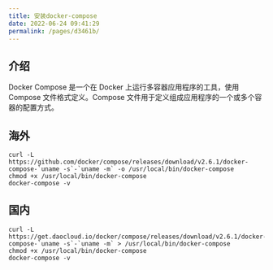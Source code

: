 ```yaml
---
title: 安装docker-compose
date: 2022-06-24 09:41:29
permalink: /pages/d3461b/
---
```



## 介绍

Docker Compose 是一个在 Docker 上运行多容器应用程序的工具，使用Compose 文件格式定义。Compose 文件用于定义组成应用程序的一个或多个容器的配置方式。

## 海外

    curl -L https://github.com/docker/compose/releases/download/v2.6.1/docker-compose-`uname -s`-`uname -m` -o /usr/local/bin/docker-compose
    chmod +x /usr/local/bin/docker-compose
    docker-compose -v

## 国内

    curl -L https://get.daocloud.io/docker/compose/releases/download/v2.6.1/docker-compose-`uname -s`-`uname -m` > /usr/local/bin/docker-compose
    chmod +x /usr/local/bin/docker-compose
    docker-compose -v

